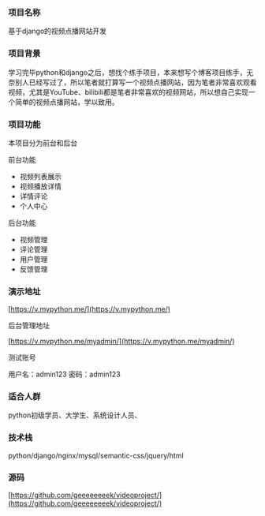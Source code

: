 
### 项目名称

基于django的视频点播网站开发

### 项目背景

学习完毕python和django之后，想找个练手项目，本来想写个博客项目练手，无奈别人已经写过了，所以笔者就打算写一个视频点播网站，因为笔者非常喜欢观看视频，尤其是YouTube、bilibili都是笔者非常喜欢的视频网站，所以想自己实现一个简单的视频点播网站，学以致用。

### 项目功能
本项目分为前台和后台

前台功能
- 视频列表展示
- 视频播放详情
- 详情评论
- 个人中心

后台功能
- 视频管理
- 评论管理
- 用户管理
- 反馈管理



### 演示地址

[https://v.mypython.me/](https://v.mypython.me/)

后台管理地址

[https://v.mypython.me/myadmin/](https://v.mypython.me/myadmin/)

测试账号

用户名：admin123  密码：admin123

### 适合人群

python初级学员、大学生、系统设计人员、

### 技术栈
python/django/nginx/mysql/semantic-css/jquery/html

### 源码
[https://github.com/geeeeeeeek/videoproject/](https://github.com/geeeeeeeek/videoproject/)


